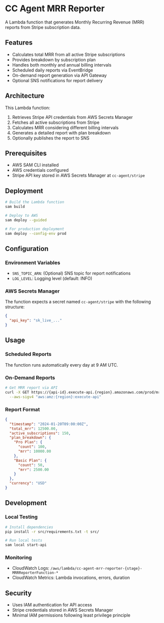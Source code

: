 # CC Agent MRR Reporter

A Lambda function that generates Monthly Recurring Revenue (MRR) reports from Stripe subscription data.

## Features

- Calculates total MRR from all active Stripe subscriptions
- Provides breakdown by subscription plan
- Handles both monthly and annual billing intervals
- Scheduled daily reports via EventBridge
- On-demand report generation via API Gateway
- Optional SNS notifications for report delivery

## Architecture

This Lambda function:
1. Retrieves Stripe API credentials from AWS Secrets Manager
2. Fetches all active subscriptions from Stripe
3. Calculates MRR considering different billing intervals
4. Generates a detailed report with plan breakdown
5. Optionally publishes the report to SNS

## Prerequisites

- AWS SAM CLI installed
- AWS credentials configured
- Stripe API key stored in AWS Secrets Manager at `cc-agent/stripe`

## Deployment

```bash
# Build the Lambda function
sam build

# Deploy to AWS
sam deploy --guided

# For production deployment
sam deploy --config-env prod
```

## Configuration

### Environment Variables
- `SNS_TOPIC_ARN`: (Optional) SNS topic for report notifications
- `LOG_LEVEL`: Logging level (default: INFO)

### AWS Secrets Manager
The function expects a secret named `cc-agent/stripe` with the following structure:
```json
{
  "api_key": "sk_live_..."
}
```

## Usage

### Scheduled Reports
The function runs automatically every day at 9 AM UTC.

### On-Demand Reports
```bash
# Get MRR report via API
curl -X GET https://{api-id}.execute-api.{region}.amazonaws.com/prod/mrr-report \
  --aws-sigv4 "aws:amz:{region}:execute-api"
```

### Report Format
```json
{
  "timestamp": "2024-01-20T09:00:00Z",
  "total_mrr": 12500.00,
  "active_subscriptions": 150,
  "plan_breakdown": {
    "Pro Plan": {
      "count": 100,
      "mrr": 10000.00
    },
    "Basic Plan": {
      "count": 50,
      "mrr": 2500.00
    }
  },
  "currency": "USD"
}
```

## Development

### Local Testing
```bash
# Install dependencies
pip install -r src/requirements.txt -t src/

# Run local tests
sam local start-api
```

### Monitoring
- CloudWatch Logs: `/aws/lambda/cc-agent-mrr-reporter-{stage}-MRRReporterFunction-*`
- CloudWatch Metrics: Lambda invocations, errors, duration

## Security

- Uses IAM authentication for API access
- Stripe credentials stored in AWS Secrets Manager
- Minimal IAM permissions following least privilege principle